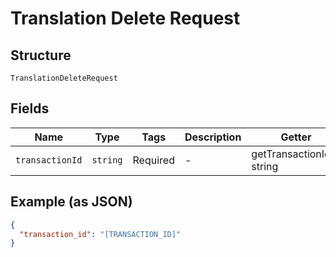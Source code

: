 
# Translation Delete Request

## Structure

`TranslationDeleteRequest`

## Fields

| Name | Type | Tags | Description | Getter | Setter |
|  --- | --- | --- | --- | --- | --- |
| `transactionId` | `string` | Required | - | getTransactionId(): string | setTransactionId(string transactionId): void |

## Example (as JSON)

```json
{
  "transaction_id": "[TRANSACTION_ID]"
}
```

